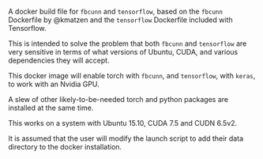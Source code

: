 A docker build file for `fbcunn` and `tensorflow`, based on the `fbcunn` Dockerfile by @kmatzen and the `tensorflow` Dockerfile included with Tensorflow.

This is intended to solve the problem that both `fbcunn` and `tensorflow` are very sensitive in terms of what versions of Ubuntu, CUDA, and various dependencies they will accept.

This docker image will enable torch with `fbcunn`, and `tensorflow`, with `keras`, to work with an Nvidia GPU. 

A slew of other likely-to-be-needed torch and python packages are installed at the same time.  

This works on a system with Ubuntu 15.10, CUDA 7.5 and CUDN 6.5v2.

It is assumed that the user will modify the launch script to add their data directory to the docker installation. 